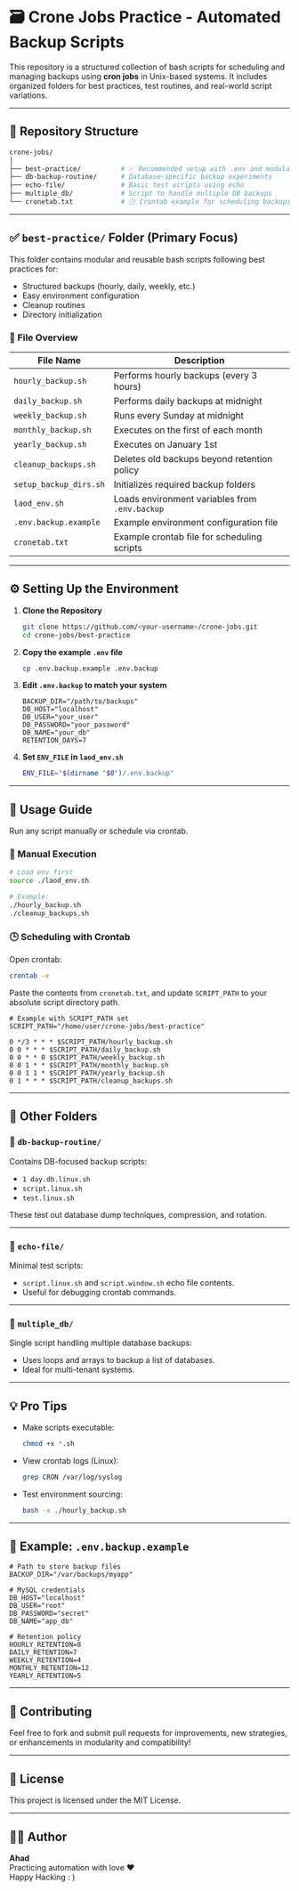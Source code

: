 
# 🗃️ Crone Jobs Practice - Automated Backup Scripts

This repository is a structured collection of bash scripts for scheduling and managing backups using **cron jobs** in Unix-based systems. It includes organized folders for best practices, test routines, and real-world script variations.

---

## 📁 Repository Structure

```bash
crone-jobs/
│
├── best-practice/          # ✅ Recommended setup with .env and modular scripts
├── db-backup-routine/      # Database-specific backup experiments
├── echo-file/              # Basic test scripts using echo
├── multiple_db/            # Script to handle multiple DB backups
└── cronetab.txt            # 🕒 Crontab example for scheduling backups
```

---

## ✅ `best-practice/` Folder (Primary Focus)

This folder contains modular and reusable bash scripts following best practices for:

- Structured backups (hourly, daily, weekly, etc.)
- Easy environment configuration
- Cleanup routines
- Directory initialization

### 📄 File Overview

| File Name              | Description |
|------------------------|-------------|
| `hourly_backup.sh`     | Performs hourly backups (every 3 hours) |
| `daily_backup.sh`      | Performs daily backups at midnight |
| `weekly_backup.sh`     | Runs every Sunday at midnight |
| `monthly_backup.sh`    | Executes on the first of each month |
| `yearly_backup.sh`     | Executes on January 1st |
| `cleanup_backups.sh`   | Deletes old backups beyond retention policy |
| `setup_backup_dirs.sh` | Initializes required backup folders |
| `laod_env.sh`          | Loads environment variables from `.env.backup` |
| `.env.backup.example`  | Example environment configuration file |
| `cronetab.txt`         | Example crontab file for scheduling scripts |

---

## ⚙️ Setting Up the Environment

1. **Clone the Repository**
   ```bash
   git clone https://github.com/<your-username>/crone-jobs.git
   cd crone-jobs/best-practice
   ```

2. **Copy the example `.env` file**
   ```bash
   cp .env.backup.example .env.backup
   ```

3. **Edit `.env.backup` to match your system**
   ```env
   BACKUP_DIR="/path/to/backups"
   DB_HOST="localhost"
   DB_USER="your_user"
   DB_PASSWORD="your_password"
   DB_NAME="your_db"
   RETENTION_DAYS=7
   ```

4. **Set `ENV_FILE` in `laod_env.sh`**
   ```bash
   ENV_FILE="$(dirname "$0")/.env.backup"
   ```

---

## 📌 Usage Guide

Run any script manually or schedule via crontab.

### 🔄 Manual Execution

```bash
# Load env first
source ./laod_env.sh

# Example:
./hourly_backup.sh
./cleanup_backups.sh
```

### 🕒 Scheduling with Crontab

Open crontab:
```bash
crontab -e
```

Paste the contents from `cronetab.txt`, and update `SCRIPT_PATH` to your absolute script directory path.

```cron
# Example with SCRIPT_PATH set
SCRIPT_PATH="/home/user/crone-jobs/best-practice"

0 */3 * * * $SCRIPT_PATH/hourly_backup.sh
0 0 * * * $SCRIPT_PATH/daily_backup.sh
0 0 * * 0 $SCRIPT_PATH/weekly_backup.sh
0 0 1 * * $SCRIPT_PATH/monthly_backup.sh
0 0 1 1 * $SCRIPT_PATH/yearly_backup.sh
0 1 * * * $SCRIPT_PATH/cleanup_backups.sh
```

---

## 🧪 Other Folders

### 📁 `db-backup-routine/`

Contains DB-focused backup scripts:
- `1 day.db.linux.sh`
- `script.linux.sh`
- `test.linux.sh`

These test out database dump techniques, compression, and rotation.

---

### 📁 `echo-file/`

Minimal test scripts:
- `script.linux.sh` and `script.window.sh` echo file contents.
- Useful for debugging crontab commands.

---

### 📁 `multiple_db/`

Single script handling multiple database backups:
- Uses loops and arrays to backup a list of databases.
- Ideal for multi-tenant systems.

---

## 💡 Pro Tips

- Make scripts executable:
  ```bash
  chmod +x *.sh
  ```

- View crontab logs (Linux):
  ```bash
  grep CRON /var/log/syslog
  ```

- Test environment sourcing:
  ```bash
  bash -x ./hourly_backup.sh
  ```

---

## 📂 Example: `.env.backup.example`

```env
# Path to store backup files
BACKUP_DIR="/var/backups/myapp"

# MySQL credentials
DB_HOST="localhost"
DB_USER="root"
DB_PASSWORD="secret"
DB_NAME="app_db"

# Retention policy
HOURLY_RETENTION=8
DAILY_RETENTION=7
WEEKLY_RETENTION=4
MONTHLY_RETENTION=12
YEARLY_RETENTION=5
```

---

## 🤝 Contributing

Feel free to fork and submit pull requests for improvements, new strategies, or enhancements in modularity and compatibility!

---

## 📜 License

This project is licensed under the MIT License.

---

## 👨‍💻 Author

**Ahad**  
Practicing automation with love ♥  
Happy Hacking : )

